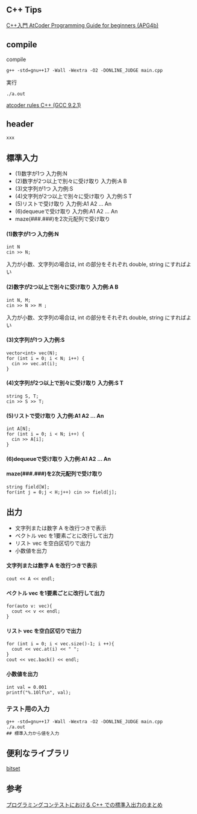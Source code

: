 ## C++ Tips

[C++入門 AtCoder Programming Guide for beginners (APG4b)](https://atcoder.jp/contests/APG4b)

## compile

compile

```
g++ -std=gnu++17 -Wall -Wextra -O2 -DONLINE_JUDGE main.cpp
```

実行

```
./a.out
```

[atcoder rules C++ (GCC 9.2.1)](https://atcoder.jp/contests/APG4b/rules?lang=ja)

## header

```
xxx
```

## 標準入力

- (1)数字が1つ 入力例:N  
- (2)数字が2つ以上で別々に受け取り  入力例:A B  
- (3)文字列が1つ 入力例:S   
- (4)文字列が2つ以上で別々に受け取り 入力例:S T  
- (5)リストで受け取り 入力例:A1 A2 ... An  
- (6)dequeueで受け取り 入力例:A1 A2 ... An  
- maze(###.###)を2次元配列で受け取り  

#### (1)数字が1つ 入力例:N 
```
int N
cin >> N;
```
入力が小数、文字列の場合は, int の部分をそれぞれ double, string にすればよい
#### (2)数字が2つ以上で別々に受け取り  入力例:A B  
```
int N, M;  
cin >> N >> M ;
```
入力が小数、文字列の場合は, int の部分をそれぞれ double, string にすればよい
#### (3)文字列が1つ 入力例:S   
```
vector<int> vec(N);
for (int i = 0; i < N; i++) {
  cin >> vec.at(i);
}
```
  
#### (4)文字列が2つ以上で別々に受け取り 入力例:S T  
```
string S, T;  
cin >> S >> T;
```

#### (5)リストで受け取り 入力例:A1 A2 ... An  

```
int A[N];
for (int i = 0; i < N; i++) {
  cin >> A[i];
}
```

#### (6)dequeueで受け取り 入力例:A1 A2 ... An  

#### maze(###.###)を2次元配列で受け取り  
```
string field[W];
for(int j = 0;j < H;j++) cin >> field[j];
```

## 出力
- 文字列または数字 A を改行つきで表示
- ベクトル vec を1要素ごとに改行して出力
- リスト vec を空白区切りで出力
- 小数値を出力

#### 文字列または数字 A を改行つきで表示

```
cout << A << endl;
```

#### ベクトル vec を1要素ごとに改行して出力

```
for(auto v: vec){
  cout << v << endl;
}
```

#### リスト vec を空白区切りで出力

```
for (int i = 0; i < vec.size()-1; i ++){
  cout << vec.at(i) << " ";
}
cout << vec.back() << endl;
```

#### 小数値を出力

```
int val = 0.001
printf("%.10lf\n", val);
```


### テスト用の入力

```
g++ -std=gnu++17 -Wall -Wextra -O2 -DONLINE_JUDGE main.cpp
./a.out
## 標準入力から値を入力
```


## 便利なライブラリ

[bitset](https://cpprefjp.github.io/reference/bitset/bitset.html)


## 参考

[プログラミングコンテストにおける C++ での標準入出力のまとめ](https://wakabame.hatenablog.com/entry/2019/02/24/141009)
